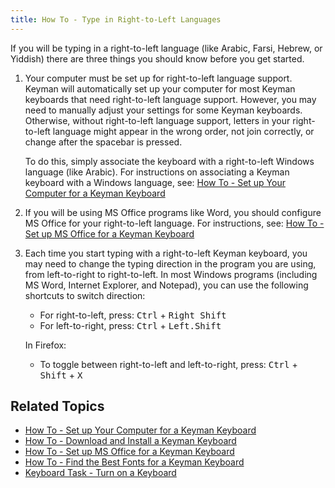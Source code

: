 ```yaml
---
title: How To - Type in Right-to-Left Languages
---
```


If you will be typing in a right-to-left language (like Arabic, Farsi,
Hebrew, or Yiddish) there are three things you should know before you
get started.

1.  Your computer must be set up for right-to-left language support.
    Keyman will automatically set up your computer for most Keyman
    keyboards that need right-to-left language support. However, you may
    need to manually adjust your settings for some Keyman keyboards.
    Otherwise, without right-to-left language support, letters in your
    right-to-left language might appear in the wrong order, not join
    correctly, or change after the spacebar is pressed.

    To do this, simply associate the keyboard with a right-to-left
    Windows language (like Arabic). For instructions on associating a
    Keyman keyboard with a Windows language, see:
    [How To - Set up Your Computer for a Keyman Keyboard](configure-computer)

2.  If you will be using MS Office programs like Word, you should
    configure MS Office for your right-to-left language. For
    instructions, see:
    [How To - Set up MS Office for a Keyman Keyboard](configure_office)

3.  Each time you start typing with a right-to-left Keyman keyboard, you
    may need to change the typing direction in the program you are
    using, from left-to-right to right-to-left. In most Windows programs
    (including MS Word, Internet Explorer, and Notepad), you can use the
    following shortcuts to switch direction:

    -   For right-to-left, press: <kbd>Ctrl</kbd> + <kbd>Right Shift</kbd>
    -   For left-to-right, press: <kbd>Ctrl</kbd> + <kbd>Left.Shift</kbd>

    In Firefox:

    -   To toggle between right-to-left and left-to-right, press:
        <kbd>Ctrl</kbd> + <kbd>Shift</kbd> + <kbd>X</kbd>

## Related Topics

-   [How To - Set up Your Computer for a Keyman Keyboard](configure-computer)
-   [How To - Download and Install a Keyman Keyboard](download-and-install-keyboard)
-   [How To - Set up MS Office for a Keyman Keyboard](configure_office)
-   [How To - Find the Best Fonts for a Keyman Keyboard](font)
-   [Keyboard Task - Turn on a Keyboard](../basic/select-keyboard)
